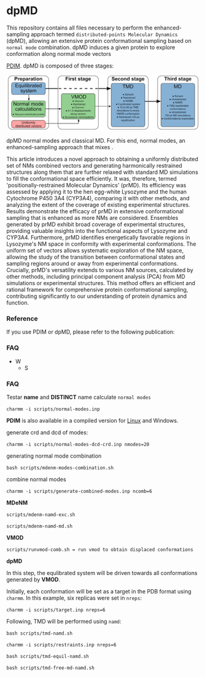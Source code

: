 # dpMD

This repository contains all files necessary to perform the enhanced-sampling approach termed `distributed-points Molecular Dynamics` (dpMD), allowing an extensive protein conformational sampling based on `normal mode` combination.
dpMD induces a given protein to explore conformation along normal mode vectors

[PDIM](https://github.com/antonielgomes/dpMD/tree/main/PDIM).
dpMD is composed of three stages:
<p align="center"><img src="https://github.com/antonielgomes/dpMD/blob/main/dpMD.png" width="1000"/></p>
dpMD normal modes and classical MD. For this end, normal modes, an enhanced-sampling approach that mixes .

This article introduces a novel approach to obtaining a uniformly distributed set of NMs combined vectors and generating harmonically restrained structures along them that are further relaxed with standard MD simulations to fill the conformational space efficiently. It was, therefore, termed 'positionally-restrained Molecular Dynamics' (prMD). Its efficiency was assessed by applying it to the hen egg-white Lysozyme and the human Cytochrome P450 3A4 (CYP3A4), comparing it with other methods, and analyzing the extent of the coverage of existing experimental structures. Results demonstrate the efficacy of prMD in extensive conformational sampling that is enhanced as more NMs are considered. Ensembles generated by prMD exhibit broad coverage of experimental structures, providing valuable insights into the functional aspects of Lysozyme and CYP3A4. Furthermore, prMD identifies energetically favorable regions in Lysozyme's NM space in conformity with experimental conformations. The uniform set of vectors allows systematic exploration of the NM space, allowing the study of the transition between conformational states and sampling regions around or away from experimental conformations. Crucially, prMD's versatility extends to various NM sources, calculated by other methods, including principal component analysis (PCA) from MD simulations or experimental structures. This method offers an efficient and rational framework for comprehensive protein conformational sampling, contributing significantly to our understanding of protein dynamics and function. 

### Reference
If you use PDIM or dpMD, please refer to the following publication:

### FAQ
- W
  - S

### FAQ
Testar **name** and **DISTINCT** name
calculate `normal modes`
```
charmm -i scripts/normal-modes.inp
```

**PDIM** is also available in a compiled version for [Linux](https://github.com/soedinglab/MMseqs2/archive/71dd32ec43e3ac4dabf111bbc4b124f1c66a85f1.zip) and Windows.


generate crd and dcd of modes:
```
charmm -i scripts/normal-modes-dcd-crd.inp nmodes=20
```

generating normal mode combination
```
bash scripts/mdenm-modes-combination.sh
```

combine normal modes
```
charmm -i scripts/generate-combined-modes.inp ncomb=6
```

**MDeNM**
```
scripts/mdenm-namd-exc.sh
```

```
scripts/mdenm-namd-md.sh
```

**VMOD**
```
scripts/runvmod-comb.sh = run vmod to obtain displaced conformations
```

**dpMD**

In this step, the equlibrated system will be driven towards all conformations generated by **VMOD**.

Initially, each conformation will be set as a target in the PDB format using `charmm`. In this example, six replicas were set in `nreps`:
```
charmm -i scripts/target.inp nreps=6
```
Following, TMD will be performed using `namd`:
```
bash scripts/tmd-namd.sh
```

```
charmm -i scripts/restraints.inp nreps=6
```

```
bash scripts/tmd-equil-namd.sh
```

```
bash scripts/tmd-free-md-namd.sh
```


